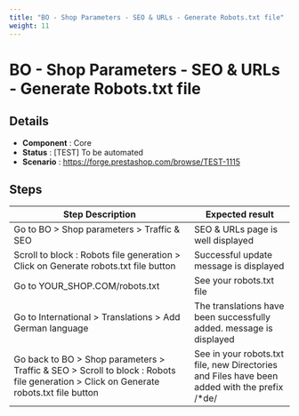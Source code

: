 ```yaml
---
title: "BO - Shop Parameters - SEO & URLs - Generate Robots.txt file"
weight: 11
---
```


# BO - Shop Parameters - SEO & URLs - Generate Robots.txt file
## Details
* **Component** : Core
* **Status** : [TEST] To be automated
* **Scenario** : https://forge.prestashop.com/browse/TEST-1115

## Steps
| Step Description | Expected result |
| ----- | ----- |
| Go to BO > Shop parameters > Traffic & SEO | SEO & URLs page is well displayed |
| Scroll to block : Robots file generation > Click on Generate robots.txt file button | Successful update message is displayed |
| Go to YOUR_SHOP.COM/robots.txt | See your robots.txt file |
| Go to International > Translations > Add German language | The translations have been successfully added. message is displayed |
| Go back to BO > Shop parameters > Traffic & SEO > Scroll to block : Robots file generation > Click on Generate robots.txt file button | See in your robots.txt file, new Directories and Files have been added with the prefix /*de/ |
